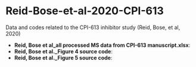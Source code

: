 # Reid-Bose-et-al-2020-CPI-613

Data and codes related to the CPI-613 inhibitor study (Reid, Bose, et al, 2020)

- **Reid, Bose et al_all processed MS data from CPI-613 manuscript.xlsx**: 
- **Reid, Bose et al._Figure 4 source code**: 
- **Reid, Bose et al._Figure 5 source code**: 
